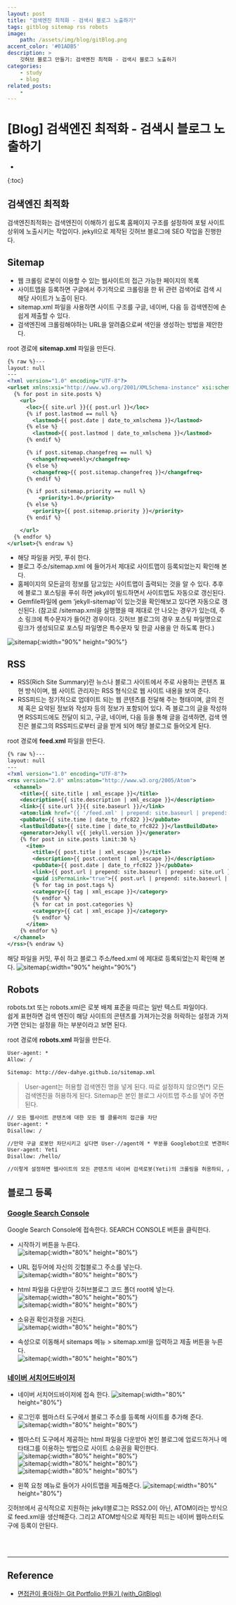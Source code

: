 ```yaml
---
layout: post
title: "검색엔진 최적화 - 검색시 블로그 노출하기"
tags: gitblog sitemap rss robots
image: 
    path: /assets/img/blog/gitBlog.png
accent_color: '#01ADB5'
description: >
    깃허브 블로그 만들기: 검색엔진 최적화 - 검색시 블로그 노출하기
categories:
    - study
    - blog
related_posts:    
    -    
---
```

# [Blog] 검색엔진 최적화 - 검색시 블로그 노출하기
* 
{:toc}

## 검색엔진 최적화
검색엔진최적화는 검색엔진이 이해하기 쉽도록 홈페이지 구조를 설정하여 포털 사이트 상위에 노출시키는 작업이다.
jekyll으로 제작된 깃허브 블로그에 SEO 작업을 진행한다.

## Sitemap
- 웹 크롤링 로봇이 이용할 수 있는 웹사이트의 접근 가능한 페이지의 목록
- 사이트맵을 등록하면 구글에서 주기적으로 크롤링을 한 뒤 관련 검색어로 검색 시 해당 사이트가 노출이 된다.
- sitemap.xml 파일을 사용하면 사이트 구조를 구글, 네이버, 다음 등 검색엔진에 손 쉽게 제출할 수 있다.
- 검색엔진에 크롤링해야하는 URL을 알려줌으로써 색인을 생성하는 방법을 제안한다.

root 경로에 **sitemap.xml** 파일을 만든다.
```xml
{% raw %}---
layout: null
---
<?xml version="1.0" encoding="UTF-8"?>
<urlset xmlns:xsi="http://www.w3.org/2001/XMLSchema-instance" xsi:schemaLocation="http://www.sitemaps.org/schemas/sitemap/0.9 http://www.sitemaps.org/schemas/sitemap/0.9/sitemap.xsd" xmlns="http://www.sitemaps.org/schemas/sitemap/0.9">
  {% for post in site.posts %}
    <url>
      <loc>{{ site.url }}{{ post.url }}</loc>
      {% if post.lastmod == null %}
        <lastmod>{{ post.date | date_to_xmlschema }}</lastmod>
      {% else %}
        <lastmod>{{ post.lastmod | date_to_xmlschema }}</lastmod>
      {% endif %}

      {% if post.sitemap.changefreq == null %}
        <changefreq>weekly</changefreq>
      {% else %}
        <changefreq>{{ post.sitemap.changefreq }}</changefreq>
      {% endif %}

      {% if post.sitemap.priority == null %}
          <priority>1.0</priority>
      {% else %}
        <priority>{{ post.sitemap.priority }}</priority>
      {% endif %}

    </url>
  {% endfor %}
</urlset>{% endraw %}
```
- 해당 파일을 커밋, 푸쉬 한다.
- 블로그 주소/sitemap.xml 에 들어가서 제대로 사이트맵이 등록되었는지 확인해 본다.
- 홈페이지의 모든글의 정보를 담고있는 사이트맵이 출력되는 것을 알 수 있다. 추후에 블로그 포스팅을 푸쉬 하면 jekyll이 빌드하면서 사이트맵도 자동으로 갱신된다.
- Gemfile파일에 gem ‘jekyll-sitemap’이 있는것을 확인해보고 있다면 자동으로 갱신된다.
(참고로 /sitemap.xml을 실행했을 때 제대로 안 나오는 경우가 있는데, 주소 링크에 특수문자가 들어간 경우이다. 깃허브 블로그의 경우 포스팅 파일명으로 링크가 생성되므로 포스팅 파일명은 특수문자 및 한글 사용을 안 하도록 한다.)

![sitemap](/assets/img/blog/sitemap1.png){:width="90%" height="90%"}   

## RSS
- RSS(Rich Site Summary)란 뉴스나 블로그 사이트에서 주로 사용하는 콘텐츠 표현 방식이며, 웹 사이트 관리자는 RSS 형식으로 웹 사이트 내용을 보여 준다.
- RSS피드는 정기적으로 업데이트 되는 웹 콘텐츠를 전달해 주는 형태이며, 글의 전체 혹은 요약된 정보와 작성자 등의 정보가 포함되어 있다. 즉 블로그의 글을 작성하면 RSS피드에도 전달이 되고, 구글, 네이버, 다음 등을 통해 글을 검색하면, 검색 엔진은 블로그의 RSS피드로부터 글을 받게 되어 해당 블로그로 들어오게 된다.

root 경로에 **feed.xml** 파일을 만든다.
```xml
{% raw %}---
layout: null
---
<?xml version="1.0" encoding="UTF-8"?>
<rss version="2.0" xmlns:atom="http://www.w3.org/2005/Atom">
  <channel>
    <title>{{ site.title | xml_escape }}</title>
    <description>{{ site.description | xml_escape }}</description>
    <link>{{ site.url }}{{ site.baseurl }}/</link>
    <atom:link href="{{ '/feed.xml' | prepend: site.baseurl | prepend: site.url }}" rel="self" type="application/rss+xml"/>
    <pubDate>{{ site.time | date_to_rfc822 }}</pubDate>
    <lastBuildDate>{{ site.time | date_to_rfc822 }}</lastBuildDate>
    <generator>Jekyll v{{ jekyll.version }}</generator>
    {% for post in site.posts limit:30 %}
      <item>
        <title>{{ post.title | xml_escape }}</title>
        <description>{{ post.content | xml_escape }}</description>
        <pubDate>{{ post.date | date_to_rfc822 }}</pubDate>
        <link>{{ post.url | prepend: site.baseurl | prepend: site.url }}</link>
        <guid isPermaLink="true">{{ post.url | prepend: site.baseurl | prepend: site.url }}</guid>
        {% for tag in post.tags %}
        <category>{{ tag | xml_escape }}</category>
        {% endfor %}
        {% for cat in post.categories %}
        <category>{{ cat | xml_escape }}</category>
        {% endfor %}
      </item>
    {% endfor %}
  </channel>
</rss>{% endraw %}
```
해당 파일을 커밋, 푸쉬 하고 블로그 주소/feed.xml 에 제대로 등록되었는지 확인해 본다.
![sitemap](/assets/img/blog/sitemap2.png){:width="90%" height="90%"}   

## Robots
robots.txt 또는 robots.xml은 로봇 배제 표준을 따르는 일반 텍스트 파일이다.   
쉽게 표현하면 검색 엔진이 해당 사이트의 콘텐츠를 가져가는것을 허락하는 설정과 가져가면 안되는 설정을 하는 부분이라고 보면 된다.

root 경로에 **robots.xml** 파일을 만든다.
```xml
User-agent: *
Allow: /

Sitemap: http://dev-dahye.github.io/sitemap.xml
```

>User-agent는 허용할 검색엔진 명을 넣게 된다. 따로 설정하지 않으면(*) 모든 검색엔진을 허용하게 된다.
 Sitemap은 본인 블로그 사이트맵 주소를 넣어 주면 된다.

```xml
// 모든 웹사이트 콘텐츠에 대한 모든 웹 클롤러의 접근을 차단
User-agent: *
Disallow: /

//만약 구글 로봇만 차단시키고 싶다면 User-//agent에 * 부분을 Googlebot으로 변경하여 설정
User-agent: Yeti
Disallow: /hello/

//이렇게 설정하면 웹사이트의 모든 콘텐츠의 네이버 검색로봇(Yeti)의 크롤링을 허용하되, /hello/ 디렉토리 안의 페이지에 대한 접근만 차단한다는 의미
```

## 블로그 등록
### [Google Search Console](https://search.google.com/search-console/welcome?hl=ko)
Google Search Console에 접속한다. SEARCH CONSOLE 버튼을 클릭한다.    
- 시작하기 버튼을 누른다.  
![sitemap](/assets/img/blog/sitemap3.png){:width="80%" height="80%"}     

- URL 접두어에 자신의 깃헙블로그 주소를 넣는다.   
![sitemap](/assets/img/blog/sitemap4.png){:width="80%" height="80%"}     

- html 파일을 다운받아 깃허브블로그 코드 폴더 root에 넣는다.   
![sitemap](/assets/img/blog/sitemap5.png){:width="80%" height="80%"}     
![sitemap](/assets/img/blog/sitemap6.png){:width="80%" height="80%"}     

- 소유권 확인과정을 거친다.   
![sitemap](/assets/img/blog/sitemap7.png){:width="80%" height="80%"}   

- 속성으로 이동해서 sitemaps 메뉴 > sitemap.xml을 입력하고 제출 버튼을 누른다.   
![sitemap](/assets/img/blog/sitemap8.png){:width="80%" height="80%"}   

### [네이버 서치어드바이저](https://searchadvisor.naver.com/)
- 네이버 서치어드바이저에 접속 한다.
![sitemap](/assets/img/blog/sitemap9.png){:width="80%" height="80%"}   

- 로그인후 웹마스터 도구에서 블로그 주소를 등록해 사이트를 추가해 준다.   
![sitemap](/assets/img/blog/sitemap10.png){:width="80%" height="80%"}   

- 웹마스터 도구에서 제공하는 html 파일을 다운받아 본인 블로그에 업로드하거나 메타태그를 이용하는 방법으로 사이트 소유권을 확인한다.   
![sitemap](/assets/img/blog/sitemap11.png){:width="80%" height="80%"}   
![sitemap](/assets/img/blog/sitemap12.png){:width="80%" height="80%"}   
![sitemap](/assets/img/blog/sitemap13.png){:width="80%" height="80%"}   

- 왼쪽 요청 메뉴로 들어가 사이트맵을 제출해준다.
![sitemap](/assets/img/blog/sitemap14.png){:width="80%" height="80%"}   

깃허브에서 공식적으로 지원하는 jekyll블로그는 RSS2.0이 아닌, ATOM이라는 방식으로 feed.xml을 생산해준다.
그리고 ATOM방식으로 제작된 피드는 네이버 웹마스터도구에 등록이 안된다.




<br>
<br>

- - -

## Reference 
- [면접관이 좋아하는 Git Portfolio 만들기 (with_GitBlog)](https://projectlion.io/courses/technology/gitblog)